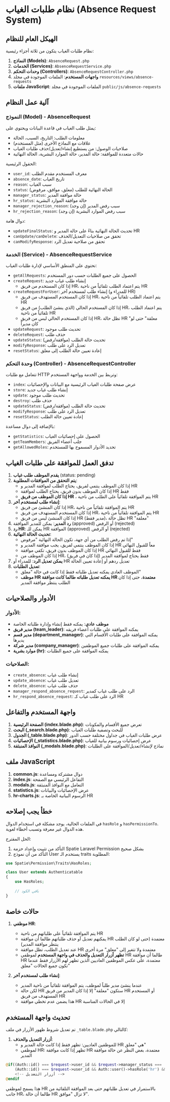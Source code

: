 # نظام طلبات الغياب (Absence Request System)

## الهيكل العام للنظام

نظام طلبات الغياب يتكون من ثلاثة أجزاء رئيسية:

1. **النماذج (Models)**: `AbsenceRequest.php`
2. **الخدمات (Services)**: `AbsenceRequestService.php`
3. **وحدات التحكم (Controllers)**: `AbsenceRequestController.php`
4. **واجهات المستخدم**: الملفات الموجودة في مجلد `resources/views/absence-requests`
5. **ملفات JavaScript**: الملفات الموجودة في مجلد `public/js/absence-requests`

## آلية عمل النظام

### النموذج (Model) - AbsenceRequest

يمثل طلب الغياب في قاعدة البيانات ويحتوي على:

- معلومات الطلب: التاريخ، السبب، الحالة
- علاقات مع النماذج الأخرى (مثل المستخدم)
- صلاحيات الوصول: من يستطيع إنشاء/تعديل/حذف طلبات الغياب
- حالات متعددة للموافقة: حالة المدير، حالة الموارد البشرية، الحالة النهائية

الحقول الرئيسية:
- `user_id`: معرف المستخدم مقدم الطلب
- `absence_date`: تاريخ الغياب
- `reason`: سبب الغياب 
- `status`: الحالة النهائية للطلب (معلق، موافق، مرفوض)
- `manager_status`: حالة موافقة المدير
- `hr_status`: حالة موافقة الموارد البشرية
- `manager_rejection_reason`: سبب رفض المدير (إن وجد)
- `hr_rejection_reason`: سبب رفض الموارد البشرية (إن وجد)

دوال هامة:
- `updateFinalStatus`: تحديث الحالة النهائية بناءً على حالة المدير و HR
- `canUpdate/canDelete`: تحقق من صلاحيات التعديل/الحذف
- `canModifyResponse`: تحقق من صلاحية تعديل الرد

### الخدمة (Service) - AbsenceRequestService

تحتوي على المنطق الأساسي لإدارة طلبات الغياب:

- `getAllRequests`: الحصول على جميع الطلبات حسب دور المستخدم
- `createRequest`: إنشاء طلب غياب جديد
  - إذا كان المستخدم من فريق HR، يتم اعتماد الطلب تلقائياً من ناحية HR
- `createRequestForUser`: إنشاء طلب لمستخدم آخر (للمدراء و HR)
  - إذا كان المستخدم المستهدف من فريق HR، يتم اعتماد الطلب تلقائياً من ناحية HR
  - إذا كان المستخدم الحالي (الذي ينشئ الطلب) من فريق HR، يتم اعتماد الطلب تلقائياً من ناحية HR
  - إذا كان المستخدم الحالي ليس من فريق HR، تظل حالة HR "معلقة" حتى لو كان مديراً
- `updateRequest`: تحديث طلب موجود
- `deleteRequest`: حذف طلب
- `updateStatus`: تحديث حالة الطلب (موافقة/رفض)
- `modifyResponse`: تعديل الرد على طلب
- `resetStatus`: إعادة تعيين حالة الطلب إلى معلق

### وحدة التحكم (Controller) - AbsenceRequestController

تتعامل مع طلبات HTTP وتربط بين الخدمة وواجهة المستخدم:

- `index`: عرض صفحة طلبات الغياب الرئيسية مع البيانات والإحصائيات
- `store`: إنشاء طلب غياب جديد
- `update`: تحديث طلب موجود
- `destroy`: حذف طلب
- `updateStatus`: تحديث حالة الطلب (موافقة/رفض)
- `modifyResponse`: تعديل الرد على طلب
- `resetStatus`: إعادة تعيين حالة الطلب

بالإضافة إلى دوال مساعدة:
- `getStatistics`: الحصول على إحصائيات الغياب
- `getTeamMembers`: جلب أعضاء الفريق
- `getAllowedRoles`: تحديد الأدوار المسموح بها للمستخدم

## تدفق العمل للموافقة على طلبات الغياب

1. **يقدم الموظف طلب غياب** (status: pending)
2. **يتم التحقق من الموافقات المطلوبة**:
   - إذا كان الموظف ينتمي لفريق، يحتاج الطلب لموافقة المدير و HR
   - إذا كان الموظف بدون فريق، يحتاج الطلب لموافقة HR فقط
   - **إذا كان الموظف من فريق HR** ، يتم الموافقة تلقائياً على الطلب من ناحية HR
3. **إنشاء طلب لمستخدم آخر**:
   - إذا كان المنشئ من فريق HR، يتم الموافقة تلقائياً من ناحية HR
   - إذا كان المستخدم المستهدف من فريق HR، يتم الموافقة تلقائياً من ناحية HR
   - إذا كان المنشئ ليس من فريق HR (مدير فقط)، تظل حالة HR "معلقة"
4. **رد المدير**: يمكن للمدير الموافقة (approved) أو الرفض (rejected)
5. **رد HR**: يمكن للـ HR الموافقة (approved) أو الرفض (rejected)
6. **تحديث الحالة النهائية**:
   - إذا تم رفض الطلب من أي جهة، تكون الحالة النهائية "مرفوض"
   - إذا كان الموظف ينتمي لفريق، يجب موافقة المدير و HR معاً للقبول النهائي
   - إذا كان الموظف بدون فريق، تكفي موافقة HR فقط للقبول النهائي
   - إذا كان الموظف من HR، فقط يحتاج لموافقة المدير (إذا كان في فريق)
7. **يمكن تعديل الرد**: للمدراء أو HR تعديل ردهم أو إعادة تعيين الحالة
8. **تعديل الطلبات**:
   - الموظف العادي يمكنه تعديل طلباته فقط إذا كانت في حالة "معلق"
   - **موظف HR يمكنه تعديل طلباته طالما كانت موافقة HR معتمدة**، حتى إذا كان الطلب ينتظر موافقة المدير

## الأدوار والصلاحيات

### الأدوار:
- **موظف عادي**: يمكنه فقط إنشاء وإدارة طلباته الخاصة
- **مدير فريق (team_leader)**: يمكنه الموافقة على طلبات أعضاء فريقه
- **مدير قسم (department_manager)**: يمكنه الموافقة على طلبات الأقسام التي يديرها
- **مدير شركة (company_manager)**: يمكنه الموافقة على طلبات جميع الموظفين
- **موارد بشرية (hr)**: يمكنه الموافقة على جميع الطلبات

### الصلاحيات:
- `create_absence`: إنشاء طلب غياب
- `update_absence`: تعديل طلب غياب
- `delete_absence`: حذف طلب غياب
- `manager_respond_absence_request`: الرد على طلب غياب كمدير
- `hr_respond_absence_request`: الرد على طلب غياب كـ HR

## واجهة المستخدم والتفاعل

1. **الصفحة الرئيسية (index.blade.php)**: تعرض جميع الأقسام والمكونات
2. **البحث (_search.blade.php)**: للبحث وتصفية طلبات الغياب
3. **الجدول (_table.blade.php)**: عرض طلبات الغياب في جداول مختلفة حسب الدور
4. **الإحصائيات (_statistics.blade.php)**: عرض إحصائيات ورسوم بيانية للغياب
5. **النوافذ المنبثقة (_modals.blade.php)**: نماذج لإنشاء/تعديل/الموافقة على الطلبات

## ملف JavaScript

1. **common.js**: دوال مشتركة ومساعدة
2. **index.js**: التفاعل الرئيسي مع الصفحة
3. **modals.js**: التعامل مع النوافذ المنبثقة
4. **statistics.js**: عرض الإحصائيات والبيانات
5. **hr-charts.js**: الرسوم البيانية الخاصة بـ HR

## خطأ يجب إصلاحه

في الملفات الحالية، يوجد مشكلة في استخدام الدوال `hasRole` و `hasPermissionTo`. 
هذه الدوال غير معرفة وتسبب أخطاء لغوية. 

الحل المقترح:
1. التأكد من تثبيت وإعداد حزمة Spatie Laravel Permission بشكل صحيح
2. التأكد من أن نموذج User يستخدم الـ traits المطلوبة:
```php
use Spatie\Permission\Traits\HasRoles;

class User extends Authenticatable
{
    use HasRoles;
    
    // باقي الكود
}
```

## حالات خاصة

1. **موظفي HR**:
   - يتم الموافقة تلقائياً على طلباتهم من ناحية HR
   - يمكنهم تعديل أو حذف طلباتهم طالما أن موافقة HR معتمدة (حتى لو كان الطلب ينتظر موافقة المدير)
   - عند تعديل الطلب، تظل موافقة HR معتمدة ولا تتغير إلى "معلق" مرة أخرى
   - **تظهر أزرار التعديل والحذف في واجهة المستخدم** لموظفي HR طالما أن موافقة HR معتمدة، على عكس الموظفين العاديين الذين تظهر لهم الأزرار فقط عندما تكون جميع الحالات "معلق"

2. **إنشاء طلب لمستخدم آخر**:
   - عندما ينشئ مدير طلباً لموظف، يتم الموافقة تلقائياً من ناحية المدير
   - لكن حالة HR ستكون "معلقة" إلا إذا كان المدير من فريق HR أو المستخدم المستهدف من فريق HR
   - هذا يضمن عدم تخطي موافقة HR إلا في الحالات المناسبة

## تحديث واجهة المستخدم

تم تعديل شروط ظهور الأزرار في ملف `_table.blade.php` كالتالي:

1. **أزرار التعديل والحذف**:
   - للموظفين العاديين: تظهر فقط إذا كانت حالة المدير و HR هي "معلق"
   - لموظفي HR: تظهر إذا كانت موافقة HR معتمدة، بغض النظر عن حالة موافقة المدير

```php
@if((Auth::id() === $request->user_id && $request->manager_status === 'pending' && $request->hr_status === 'pending' && $canUpdateAbsence) ||
    (Auth::id() === $request->user_id && Auth::user()->hasRole('hr') && $request->hr_status === 'approved' && $canUpdateAbsence))
    <!-- أزرار التعديل -->
@endif
```

هذا يسمح لموظفي HR بالاستمرار في تعديل طلباتهم حتى بعد الموافقة التلقائية من جانب HR، طالما أن حالة HR لا تزال "موافق".
